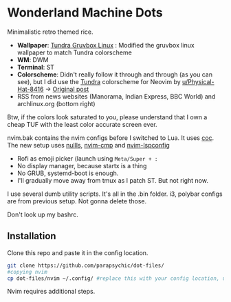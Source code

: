 # Wonderland Machine Dots

Minimalistic retro themed rice. 

+ **Wallpaper**: [Tundra Gruvbox Linux](https://imgur.com/qTMjZoE) : Modified the gruvbox linux wallpaper to match Tundra colorscheme
+ **WM**: DWM
+ **Terminal**: ST
+ **Colorscheme**: Didn't really follow it through and through (as you can see), but I did use the [Tundra](https://github.com/sam4llis/nvim-tundra) colorscheme for Neovim by [u/Physical-Hat-8416](https://www.reddit.com/u/Physical-Hat-8416/) -> [Original post](https://www.reddit.com/r/neovim/comments/x9yws0/nvimtundra_a_punchy_dark_colorscheme_for_neovim/)
+ RSS from news websites (Manorama, Indian Express, BBC World) and archlinux.org (bottom right)

Btw, if the colors look saturated to you, please understand that I own a cheap TUF with the least color accurate screen ever.

nvim.bak contains the nvim configs before I switched to Lua. It uses [coc](https://github.com/neoclide/coc.nvim). The new setup uses [nullls](https://github.com/jose-elias-alvarez/null-ls.nvim), [nvim-cmp](https://github.com/hrsh7th/nvim-cmp) and [nvim-lspconfig](https://github.com/neovim/nvim-lspconfig)

+ Rofi as emoji picker (launch using `Meta/Super + :`
+ No display manager, because startx is a thing
+ No GRUB, systemd-boot is enough.
+ I'll gradually move away from tmux as I patch ST. But not right now.


I use several dumb utility scripts. It's all in the .bin folder. i3, polybar configs are from previous setup. Not gonna delete those.

Don't look up my bashrc.


## Installation

Clone this repo and paste it in the config location. 

```bash
git clone https://github.com/parapsychic/dot-files/
#copying nvim
cp dot-files/nvim ~/.config/ #replace this with your config location, usually $XDG_HOME helps
```
Nvim requires additional steps. 




